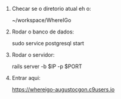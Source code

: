 1. Checar se o diretorio atual eh o:
    
    ~/workspace/WhereIGo

2. Rodar o banco de dados:
    
    sudo service postgresql start 

2. Rodar o servidor:

    rails server -b $IP -p $PORT

3. Entrar aqui:

    https://whereigo-augustocgon.c9users.io
